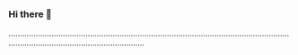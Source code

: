 ### Hi there 👋

........................................................................................................................................................................................